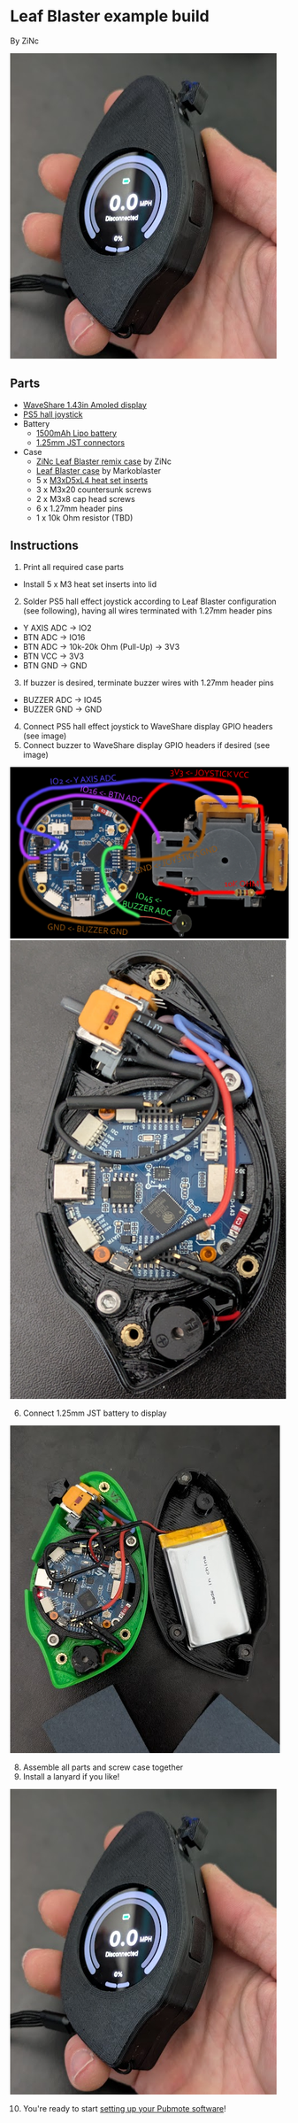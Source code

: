 # Leaf Blaster example build

By ZiNc

![](leaf-blaster-assembly.png)

## Parts

- [WaveShare 1.43in Amoled display](https://www.waveshare.com/esp32-s3-touch-amoled-1.43.htm?sku=30106)
- [PS5 hall joystick](https://www.aliexpress.us/item/3256806823053436.html)
- Battery
  - [1500mAh Lipo battery](https://www.amazon.com/dp/B09DPNCLQZ)
  - [1.25mm JST connectors](https://www.amazon.com/dp/B088NQBF3V)
- Case
  - [ZiNc Leaf Blaster remix case](https://www.printables.com/model/1265591) by ZiNc
  - [Leaf Blaster case](https://www.printables.com/model/1191785) by Markoblaster
  - 5 x [M3xD5xL4 heat set inserts](https://www.amazon.com/dp/B0CS6VZYL8)
  - 3 x M3x20 countersunk screws
  - 2 x M3x8 cap head screws
  - 6 x 1.27mm header pins
  - 1 x 10k Ohm resistor (TBD)

## Instructions

1. Print all required case parts
  - Install 5 x M3 heat set inserts into lid
2. Solder PS5 hall effect joystick according to Leaf Blaster configuration (see following), having all wires terminated with 1.27mm header pins
  - Y AXIS ADC -> IO2
  - BTN ADC -> IO16
  - BTN ADC -> 10k-20k Ohm (Pull-Up) -> 3V3
  - BTN VCC -> 3V3
  - BTN GND -> GND

3. If buzzer is desired, terminate buzzer wires with 1.27mm header pins
  - BUZZER ADC -> IO45
  - BUZZER GND -> GND

4. Connect PS5 hall effect joystick to WaveShare display GPIO headers (see image)
5. Connect buzzer to WaveShare display GPIO headers if desired (see image)

![](leaf-blaster-pinout.png)
![](leaf-blaster-wiring.png)

6. Connect 1.25mm JST battery to display

![](leaf-blaster-battery.png)
 
8. Assemble all parts and screw case together
9. Install a lanyard if you like!

![](leaf-blaster-assembly.png)

10. You're ready to start [setting up your Pubmote software](/docs/quick-start.md)!
